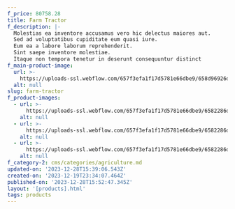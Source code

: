 ```yaml
---
f_price: 80758.28
title: Farm Tractor
f_description: |-
  Molestias ea inventore accusamus vero hic delectus maiores aut.
  Sed ad voluptatibus cupiditate eum quasi iure.
  Eum ea a labore laborum reprehenderit.
  Sint saepe inventore molestiae.
  Itaque non tempora tenetur in deserunt consequuntur distinct
f_main-product-image:
  url: >-
    https://uploads-ssl.webflow.com/657f3efa1f17d5781e66dbe9/658d96926dd46835be0bd759_1945afef-132b-4f99-b32b-b64db2acae5c-nowater.jpg
  alt: null
slug: farm-tractor
f_product-images:
  - url: >-
      https://uploads-ssl.webflow.com/657f3efa1f17d5781e66dbe9/6582286d07007738c195b939_image14.jpeg
    alt: null
  - url: >-
      https://uploads-ssl.webflow.com/657f3efa1f17d5781e66dbe9/6582286d07007738c195b93c_image1.jpeg
    alt: null
  - url: >-
      https://uploads-ssl.webflow.com/657f3efa1f17d5781e66dbe9/6582286d07007738c195b8ef_image4.jpeg
    alt: null
f_category-2: cms/categories/agriculture.md
updated-on: '2023-12-28T15:39:06.543Z'
created-on: '2023-12-19T23:34:07.464Z'
published-on: '2023-12-28T15:52:47.345Z'
layout: '[products].html'
tags: products
---
```



